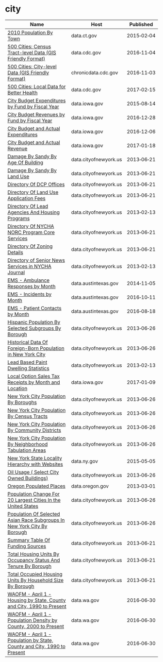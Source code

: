 # city

Name | Host | Published
---- | ---- | ---------
[2010 Population By Town](../datasets/vnar-mt35.md) | data.ct.gov | 2015&#x2011;02&#x2011;04
[500 Cities: Census Tract-level Data (GIS Friendly Format)](../datasets/k86t-wghb.md) | data.cdc.gov | 2016&#x2011;11&#x2011;04
[500 Cities: City-level Data (GIS Friendly Format)](../datasets/dxpw-cm5u.md) | chronicdata.cdc.gov | 2016&#x2011;11&#x2011;03
[500 Cities: Local Data for Better Health](../datasets/6vp6-wxuq.md) | data.cdc.gov | 2017&#x2011;02&#x2011;15
[City Budget Expenditures by Fund by Fiscal Year](../datasets/k7cp-hq8y.md) | data.iowa.gov | 2015&#x2011;08&#x2011;14
[City Budget Revenues by Fund by Fiscal Year](../datasets/ecwz-7g9c.md) | data.iowa.gov | 2016&#x2011;12&#x2011;28
[City Budget and Actual Expenditures](../datasets/jy6h-2e5x.md) | data.iowa.gov | 2016&#x2011;12&#x2011;06
[City Budget and Actual Revenue](../datasets/bzed-t5zc.md) | data.iowa.gov | 2017&#x2011;01&#x2011;18
[Damage By Sandy By Age Of Building](../datasets/mgjt-zuui.md) | data.cityofnewyork.us | 2013&#x2011;06&#x2011;21
[Damage By Sandy By Land Use](../datasets/tgvi-w9ww.md) | data.cityofnewyork.us | 2013&#x2011;06&#x2011;21
[Directory Of DCP Offices](../datasets/w449-f4d7.md) | data.cityofnewyork.us | 2013&#x2011;06&#x2011;21
[Directory Of Land Use Application Fees](../datasets/fdx7-6jsr.md) | data.cityofnewyork.us | 2013&#x2011;06&#x2011;21
[Directory Of Lead Agencies And Housing Programs](../datasets/b3qc-c6fh.md) | data.cityofnewyork.us | 2013&#x2011;02&#x2011;13
[Directory Of NYCHA NORC Program Core Services](../datasets/39pe-uzy3.md) | data.cityofnewyork.us | 2013&#x2011;06&#x2011;21
[Directory Of Zoning Details](../datasets/fbsa-93dh.md) | data.cityofnewyork.us | 2013&#x2011;06&#x2011;21
[Directory of Senior News Services in NYCHA Journal](../datasets/hfac-j85r.md) | data.cityofnewyork.us | 2013&#x2011;02&#x2011;13
[EMS - Ambulance Responses by Month](../datasets/bptg-ndvw.md) | data.austintexas.gov | 2014&#x2011;11&#x2011;05
[EMS - Incidents by Month](../datasets/gjtj-jt2d.md) | data.austintexas.gov | 2016&#x2011;10&#x2011;11
[EMS - Patient Contacts by Month](../datasets/cibe-gpzy.md) | data.austintexas.gov | 2016&#x2011;08&#x2011;18
[Hispanic Population By Selected Subgroups By Borough](../datasets/w9du-8cu6.md) | data.cityofnewyork.us | 2013&#x2011;06&#x2011;26
[Historical Data Of Foreign-Born Population in New York City](../datasets/8qru-nyj8.md) | data.cityofnewyork.us | 2013&#x2011;06&#x2011;26
[Lead Based Paint Dwelling Statistics](../datasets/azyf-k3d6.md) | data.cityofnewyork.us | 2013&#x2011;02&#x2011;13
[Local Option Sales Tax Receipts by Month and Location](../datasets/9dea-s7w7.md) | data.iowa.gov | 2017&#x2011;01&#x2011;09
[New York City Population By Boroughs](../datasets/9mhd-na2n.md) | data.cityofnewyork.us | 2013&#x2011;06&#x2011;26
[New York City Population By Census Tracts](../datasets/37cg-gxjd.md) | data.cityofnewyork.us | 2013&#x2011;06&#x2011;26
[New York City Population By Community Districts](../datasets/xi7c-iiu2.md) | data.cityofnewyork.us | 2013&#x2011;06&#x2011;26
[New York City Population By Neighborhood Tabulation Areas](../datasets/swpk-hqdp.md) | data.cityofnewyork.us | 2013&#x2011;06&#x2011;26
[New York State Locality Hierarchy with Websites](../datasets/55k6-h6qq.md) | data.ny.gov | 2015&#x2011;05&#x2011;05
[Oil Usage ( Select City Owned Buildings)](../datasets/whux-iuiu.md) | data.cityofnewyork.us | 2013&#x2011;06&#x2011;26
[Oregon Populated Places](../datasets/c6z4-hjsu.md) | data.oregon.gov | 2013&#x2011;03&#x2011;01
[Population Change For 20 Largest Cities In the United States](../datasets/6u6h-px7z.md) | data.cityofnewyork.us | 2013&#x2011;06&#x2011;26
[Population Of Selected Asian Race Subgroups In New York City By Borough](../datasets/432v-a7hc.md) | data.cityofnewyork.us | 2013&#x2011;06&#x2011;26
[Summary Table Of Funding Sources](../datasets/i7jz-e2db.md) | data.cityofnewyork.us | 2013&#x2011;06&#x2011;21
[Total Housing Units By Occupancy Status And Tenure By Borough](../datasets/6qzy-b4x8.md) | data.cityofnewyork.us | 2013&#x2011;06&#x2011;21
[Total Occupied Housing Units By Household Size By Borough](../datasets/fmzx-suji.md) | data.cityofnewyork.us | 2013&#x2011;06&#x2011;21
[WAOFM - April 1 - Housing by State, County and City, 1990 to Present](../datasets/avxn-bvxb.md) | data.wa.gov | 2016&#x2011;06&#x2011;30
[WAOFM - April 1 - Population Density by County, 2000 to Present](../datasets/qhte-k48h.md) | data.wa.gov | 2016&#x2011;06&#x2011;30
[WAOFM - April 1 - Population by State, County and City, 1990 to Present](../datasets/tecv-qzfm.md) | data.wa.gov | 2016&#x2011;06&#x2011;30


